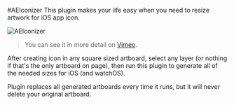#AEIconizer
This plugin makes your life easy when you need to resize artwork for iOS app icon.

![AEIconizer](http://tadija.net/public/AEIconizer.gif)

> You can see it in more detail on [Vimeo](https://vimeo.com/tadija/aeiconizer).

After creating icon in any square sized artboard,
select any layer (or nothing if that's the only artboard on page),
then run this plugin to generate all of the needed sizes for iOS (and watchOS).

Plugin replaces all generated artboards every time it runs,
but it will never delete your original artboard.
